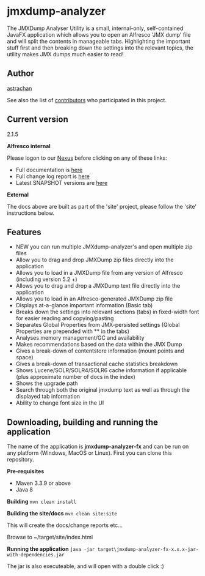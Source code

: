 # jmxdump-analyzer
The JMXDump Analyser Utility is a small, internal-only, self-contained JavaFX application which allows you to open an Alfresco 'JMX dump' file and will split the contents in manageable tabs. Highlighting the important stuff first and then breaking down the settings into the relevant topics, the utility makes JMX dumps much easier to read!

## Author 
[astrachan](https://github.com/astrachan)

See also the list of [contributors](https://github.com/your/project/contributors) who participated in this project.

## Current version
2.1.5

**Alfresco internal**

Please logon to our [Nexus](https://nexus.alfresco.com) before clicking on any of these links:
* Full documentation is [here](https://nexus.alfresco.com/nexus/content/repositories/alfresco-internal-docs/jmxdump-analyzer-fx/latest/index.html)
* Full change log report is [here](CHANGELOG.md)
* Latest SNAPSHOT versions are [here](https://artifacts.alfresco.com/nexus/content/repositories/alfresco-support-snapshots/org/alfresco/support/jmxdump-analyzer-fx/)

**External**

The docs above are built as part of the 'site' project, please follow the 'site' instructions below.

## Features
* NEW you can run multiple JMXdump-analyzer's and open multiple zip files
* Allow you to drag and drop JMXDump zip files directly into the application
* Allows you to load in a JMXDump file from any version of Alfresco (including version 5.2 +)
* Allows you to drag and drop a JMXDump text file directly into the application
* Allows you to load in an Alfresco-generated JMXDump zip file
* Displays at-a-glance important information (Basic tab)
* Breaks down the settings into relevant sections (tabs) in fixed-width font for easier reading and copying/pasting
* Separates Global Properties from JMX-persisted settings (Global Properties are prepended with ** in the tabs)
* Analyses memory management/GC and availability
* Makes recommendations based on the data within the JMX Dump
* Gives a break-down of contentstore information (mount points and space)
* Gives a break-down of transactional cache statistics breakdown
* Shows Lucene/SOLR/SOLR4/SOLR6 cache information if applicable (plus approximate number of docs in the index)
* Shows the upgrade path
* Search through both the original jmxdump text as well as through the displayed tab information
* Ability to change font size in the UI

## Downloading, building and running the application
The name of the application is **jmxdump-analyzer-fx** and can be run on any platform (Windows, MacOS or Linux).
First you can clone this repository.

**Pre-requisites**
* Maven 3.3.9 or above
* Java 8

**Building**
`mvn clean install`

**Building the site/docs**
`mvn clean site:site`

This will create the docs/change reports etc... 

Browse to ~/target/site/index.html

**Running the application**
`java -jar target\jmxdump-analyzer-fx-x.x.x-jar-with-dependencies.jar`

The jar is also executeable, and will open with a double click :)

